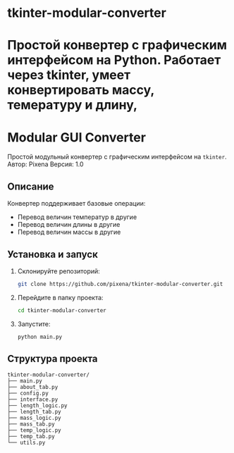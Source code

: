 # tkinter-modular-converter
Простой конвертер с графическим интерфейсом на Python. Работает через tkinter, умеет конвертировать массу, темературу и длину,
=======
# Modular GUI Converter

Простой модульный конвертер с графическим интерфейсом на `tkinter`.
Автор: Pixena
Версия: 1.0

## Описание
Конвертер поддерживает базовые операции:
- Перевод величин температур в другие
- Перевод величин длины в другие
- Перевод величин массы в другие

## Установка и запуск
1. Склонируйте репозиторий:
   ```bash
   git clone https://github.com/pixena/tkinter-modular-converter.git
   ```
2. Перейдите в папку проекта:
   ```bash
   cd tkinter-modular-converter
   ```
3. Запустите:
   ```bash
   python main.py
   ```

## Структура проекта
```
tkinter-modular-converter/
├── main.py          
├── about_tab.py     
├── config.py   
├── interface.py   
├── length_logic.py     
├── length_tab.py
├── mass_logic.py    
├── mass_tab.py    
├── temp_logic.py  
├── temp_tab.py         
└── utils.py         
```